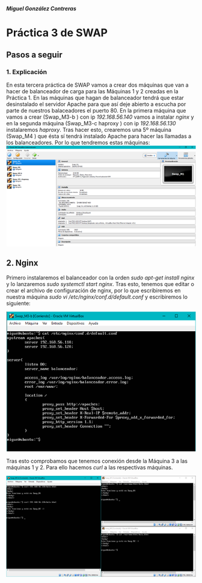 ##### Miguel González Contreras

# Práctica 3 de SWAP

## Pasos a seguir

### 1. Explicación

En esta tercera práctica de SWAP vamos a crear dos máquinas que van a hacer de balanceador de carga para las Máquinas 1 y 2 creadas en la Práctica 1. En las máquinas que hagan de balanceador tendrá que estar desinstalado el servidor Apache para que así deje abierto a escucha por parte de nuestros balaceadores el puerto 80. En la primera máquina que vamos a crear (Swap_M3-b ) con ip *192.168.56.140* vamos a instalar *nginx* y en la segunda máquina (Swap_M3-c haproxy ) con ip *192.168.56.130* instalaremos *haproxy*. Tras hacer esto, crearemos una 5º máquina (Swap_M4 ) que ésta sí tendrá instalado Apache para hacer las llamadas a los balanceadores. Por lo que tendremos estas máquinas: 
 ![disposicion de maquinas](https://github.com/miguegonzalez/SWAP/blob/master/practica3/0.Disposicion_maquinas.png)

## 2. Nginx

Primero instalaremos el balanceador con la orden *sudo apt-get install nginx* y lo lanzaremos *sudo systemctl start nginx*. Tras esto, tenemos que editar o crear el archivo de configuración de nginx, por lo que escribiremos en nuestra máquina *sudo vi /etc/nginx/conf.d/default.conf* y escribiremos lo siguiente:

![Configuracion nginx](https://github.com/miguegonzalez/SWAP/blob/master/practica3/1.Configuracion_nginx.PNG)

Tras esto comprobamos que tenemos conexión desde la Máquina 3 a las máquinas 1 y 2. Para ello hacemos *curl* a las respectivas máquinas.

![Comprobacion funciona nginx](https://github.com/miguegonzalez/SWAP/blob/master/practica3/2.Comprobacion_funciona_nginx.PNG)


